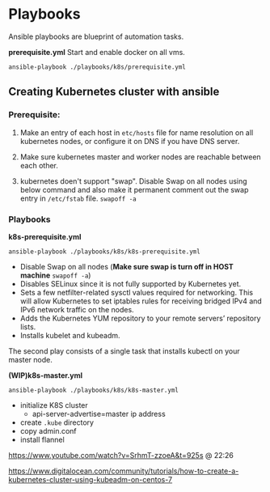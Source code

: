 # Playbooks
Ansible playbooks are blueprint of automation tasks.

**prerequisite.yml**
Start and enable docker on all vms.
```shell
ansible-playbook ./playbooks/k8s/prerequisite.yml
```

## Creating Kubernetes cluster with ansible

### Prerequisite:

1. Make an entry of each host in `etc/hosts` file for name resolution on all kubernetes nodes,
or configure it on DNS if you have DNS server.

2. Make sure kubernetes master and worker nodes are reachable between each other.
3. kubernetes doen't support "swap". Disable Swap on all nodes using below command and also make it permanent comment out the swap entry in `/etc/fstab` file.
`swapoff -a`

### Playbooks

**k8s-prerequisite.yml**
```shell
ansible-playbook ./playbooks/k8s/k8s-prerequisite.yml
```
* Disable Swap on all nodes (**Make sure swap is turn off in HOST machine** `swapoff -a`)
* Disables SELinux since it is not fully supported by Kubernetes yet.
* Sets a few netfilter-related sysctl values required for networking. This will allow Kubernetes to set iptables rules for receiving bridged IPv4 and IPv6 network traffic on the nodes.
* Adds the Kubernetes YUM repository to your remote servers’ repository lists.
* Installs kubelet and kubeadm.

The second play consists of a single task that installs kubectl on your master node.

**(WIP)k8s-master.yml** 
```shell
ansible-playbook ./playbooks/k8s/k8s-master.yml
```

* initialize K8S cluster
    * api-server-advertise=master ip address
* create `.kube` directory
* copy admin.conf
* install flannel

https://www.youtube.com/watch?v=SrhmT-zzoeA&t=925s @ 22:26



https://www.digitalocean.com/community/tutorials/how-to-create-a-kubernetes-cluster-using-kubeadm-on-centos-7